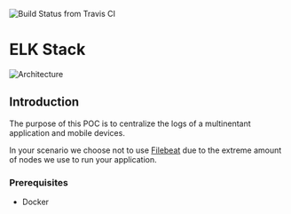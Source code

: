 ![Build Status from Travis CI](https://travis-ci.org/wesley-ramos/elk_stack_local.svg?branch=master "Build Status from Travis CI")

# ELK Stack
![Architecture](architecture.png "Architecture")

## Introduction

The purpose of this POC is to centralize the logs of a multinentant application and mobile devices.

In your scenario we choose not to use [Filebeat](https://www.elastic.co/products/beats/filebeat) due to the extreme amount of nodes we use to run your application.


### Prerequisites
 - Docker
